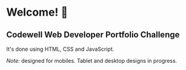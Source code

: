
# Welcome! 👋

## Codewell Web Developer Portfolio Challenge 
It's done using HTML, CSS and JavaScript.

*Note:* designed for mobiles. Tablet and desktop designs in progress.